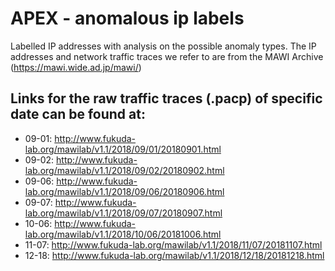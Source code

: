 # APEX - anomalous ip labels
Labelled IP addresses with analysis on the possible anomaly types. The IP addresses and network traffic traces we refer to are from the MAWI Archive (https://mawi.wide.ad.jp/mawi/)

## Links for the raw traffic traces (.pacp) of specific date can be found at:
* 09-01: http://www.fukuda-lab.org/mawilab/v1.1/2018/09/01/20180901.html
* 09-02: http://www.fukuda-lab.org/mawilab/v1.1/2018/09/02/20180902.html
* 09-06: http://www.fukuda-lab.org/mawilab/v1.1/2018/09/06/20180906.html
* 09-07: http://www.fukuda-lab.org/mawilab/v1.1/2018/09/07/20180907.html
* 10-06: http://www.fukuda-lab.org/mawilab/v1.1/2018/10/06/20181006.html
* 11-07: http://www.fukuda-lab.org/mawilab/v1.1/2018/11/07/20181107.html
* 12-18: http://www.fukuda-lab.org/mawilab/v1.1/2018/12/18/20181218.html

